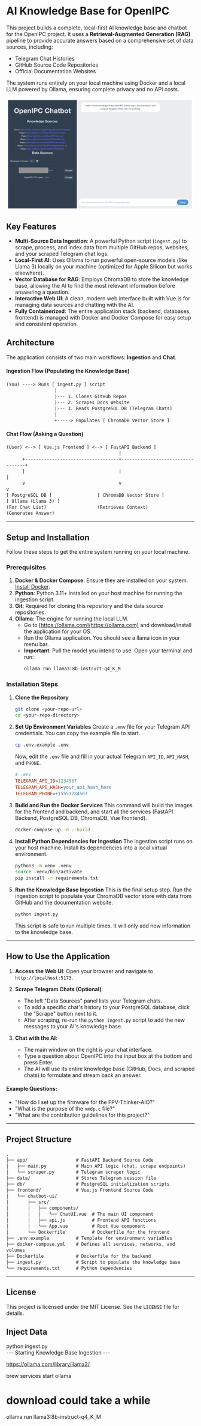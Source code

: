 
# AI Knowledge Base for OpenIPC

This project builds a complete, local-first AI knowledge base and chatbot for the OpenIPC project. It uses a **Retrieval-Augmented Generation (RAG)** pipeline to provide accurate answers based on a comprehensive set of data sources, including:

-   Telegram Chat Histories
-   GitHub Source Code Repositories
-   Official Documentation Websites

The system runs entirely on your local machine using Docker and a local LLM powered by Ollama, ensuring complete privacy and no API costs.

![alt text](images/v1-ui.png)

## Key Features

-   **Multi-Source Data Ingestion**: A powerful Python script (`ingest.py`) to scrape, process, and index data from multiple GitHub repos, websites, and your scraped Telegram chat logs.
-   **Local-First AI**: Uses Ollama to run powerful open-source models (like Llama 3) locally on your machine (optimized for Apple Silicon but works elsewhere).
-   **Vector Database for RAG**: Employs ChromaDB to store the knowledge base, allowing the AI to find the most relevant information before answering a question.
-   **Interactive Web UI**: A clean, modern web interface built with Vue.js for managing data sources and chatting with the AI.
-   **Fully Containerized**: The entire application stack (backend, databases, frontend) is managed with Docker and Docker Compose for easy setup and consistent operation.

## Architecture

The application consists of two main workflows: **Ingestion** and **Chat**.

#### Ingestion Flow (Populating the Knowledge Base)

```
(You) ----> Runs [ ingest.py ] script
                  |
                  |--- 1. Clones GitHub Repos
                  |--- 2. Scrapes Docs Website
                  |--- 3. Reads PostgreSQL DB (Telegram Chats)
                  |
                  +-----> Populates [ ChromaDB Vector Store ]
```

#### Chat Flow (Asking a Question)

```
(User) <--> [ Vue.js Frontend ] <--> [ FastAPI Backend ]
                                          |
      +-----------------------------------+----------------------------------+
      |                                   |                                  |
      v                                   v                                  v
[ PostgreSQL DB ]                 [ ChromaDB Vector Store ]            [ Ollama (Llama 3) ]
(For Chat List)                   (Retrieves Context)                  (Generates Answer)
```

---

## Setup and Installation

Follow these steps to get the entire system running on your local machine.

### Prerequisites

1.  **Docker & Docker Compose**: Ensure they are installed on your system. [Install Docker](https://docs.docker.com/get-docker/).
2.  **Python**: Python 3.11+ installed on your host machine for running the ingestion script.
3.  **Git**: Required for cloning this repository and the data source repositories.
4.  **Ollama**: The engine for running the local LLM.
    -   Go to [https://ollama.com](https://ollama.com) and download/install the application for your OS.
    -   Run the Ollama application. You should see a llama icon in your menu bar.
    -   **Important**: Pull the model you intend to use. Open your terminal and run:
        ```bash
        ollama run llama3:8b-instruct-q4_K_M
        ```

### Installation Steps

1.  **Clone the Repository**
    ```bash
    git clone <your-repo-url>
    cd <your-repo-directory>
    ```

2.  **Set Up Environment Variables**
    Create a `.env` file for your Telegram API credentials. You can copy the example file to start.
    ```bash
    cp .env.example .env
    ```
    Now, edit the `.env` file and fill in your actual Telegram `API_ID`, `API_HASH`, and `PHONE`.
    ```ini
    # .env
    TELEGRAM_API_ID=1234567
    TELEGRAM_API_HASH=your_api_hash_here
    TELEGRAM_PHONE=+15551234567
    ```

3.  **Build and Run the Docker Services**
    This command will build the images for the frontend and backend, and start all the services (FastAPI Backend, PostgreSQL DB, ChromaDB, Vue Frontend).
    ```bash
    docker-compose up -d --build
    ```

4.  **Install Python Dependencies for Ingestion**
    The ingestion script runs on your host machine. Install its dependencies into a local virtual environment.
    ```bash
    python3 -m venv .venv
    source .venv/bin/activate
    pip install -r requirements.txt
    ```

5.  **Run the Knowledge Base Ingestion**
    This is the final setup step. Run the ingestion script to populate your ChromaDB vector store with data from GitHub and the documentation website.
    ```bash
    python ingest.py
    ```
    This script is safe to run multiple times. It will only add new information to the knowledge base.

---

## How to Use the Application

1.  **Access the Web UI**: Open your browser and navigate to `http://localhost:5173`.

2.  **Scrape Telegram Chats (Optional)**:
    -   The left "Data Sources" panel lists your Telegram chats.
    -   To add a specific chat's history to your PostgreSQL database, click the "Scrape" button next to it.
    -   After scraping, re-run the `python ingest.py` script to add the new messages to your AI's knowledge base.

3.  **Chat with the AI**:
    -   The main window on the right is your chat interface.
    -   Type a question about OpenIPC into the input box at the bottom and press Enter.
    -   The AI will use its entire knowledge base (GitHub, Docs, and scraped chats) to formulate and stream back an answer.

#### Example Questions:
-   "How do I set up the firmware for the FPV-Thinker-AIO?"
-   "What is the purpose of the `xmdp.c` file?"
-   "What are the contribution guidelines for this project?"

---

## Project Structure

```
.
├── app/                  # FastAPI Backend Source Code
│   ├── main.py           # Main API logic (chat, scrape endpoints)
│   └── scraper.py        # Telegram scraper logic
├── data/                 # Stores Telegram session file
├── db/                   # PostgreSQL initialization scripts
├── frontend/             # Vue.js Frontend Source Code
│   └── chatbot-ui/
│       ├── src/
│       │   ├── components/
│       │   │   └── ChatUI.vue  # The main UI component
│       │   ├── api.js          # Frontend API functions
│       │   └── App.vue         # Root Vue component
│       └── Dockerfile          # Dockerfile for the frontend
├── .env.example          # Template for environment variables
├── docker-compose.yml    # Defines all services, networks, and volumes
├── Dockerfile            # Dockerfile for the backend
├── ingest.py             # Script to populate the knowledge base
└── requirements.txt      # Python dependencies
```

---

## License

This project is licensed under the MIT License. See the `LICENSE` file for details.



## Inject Data
python ingest.py                             
--- Starting Knowledge Base Ingestion ---


https://ollama.com/library/llama3/

brew services start ollama

# download could take a while
ollama run llama3:8b-instruct-q4_K_M